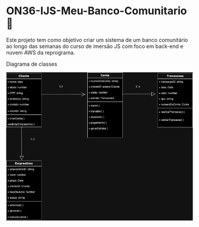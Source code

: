 # ON36-IJS-Meu-Banco-Comunitario 🤎

Este projeto tem como objetivo criar um sistema de um banco comunitário ao longo das semanas do curso de imersão JS com foco em back-end e nuvem AWS da reprograma.

Diagrama de classes

<img src='./img/diagrama.png'>
